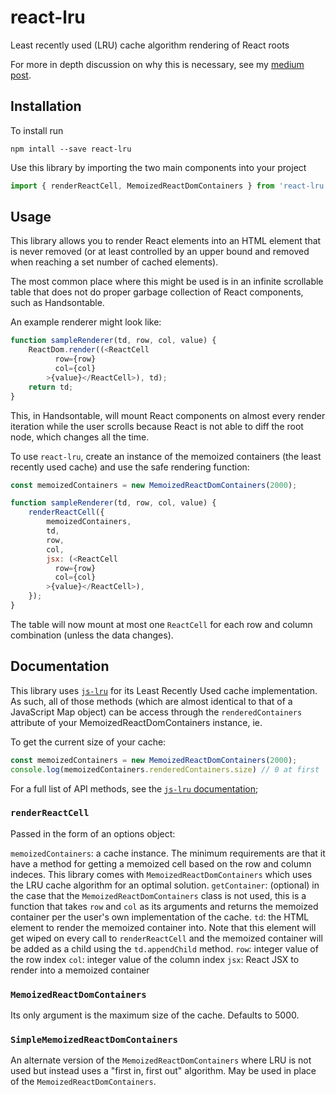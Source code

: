 # react-lru
Least recently used (LRU) cache algorithm rendering of React roots

For more in depth discussion on why this is necessary, see my [medium post](https://medium.com/@zekeschmois/rendering-react-elements-into-infinite-scrollable-tables-using-least-recently-used-lru-cache-23d6a8624d45).


## Installation

To install run

```shell
npm intall --save react-lru
```

Use this library by importing the two main components into your project

```javascript
import { renderReactCell, MemoizedReactDomContainers } from 'react-lru';
```

## Usage

This library allows you to render React elements into an HTML element that is never removed (or at least controlled by an upper bound and removed when reaching a set number of cached elements).

The most common place where this might be used is in an infinite scrollable table that does not do proper garbage collection of React components, such as Handsontable.

An example renderer might look like:

```javascript
function sampleRenderer(td, row, col, value) {
    ReactDom.render((<ReactCell
          row={row}
          col={col}
        >{value}</ReactCell>), td);
    return td;
}
```

This, in Handsontable, will mount React components on almost every render iteration while the user scrolls because React is not able to diff the root node, which changes all the time.

To use `react-lru`, create an instance of the memoized containers (the least recently used cache) and use the safe rendering function:

```javascript
const memoizedContainers = new MemoizedReactDomContainers(2000);

function sampleRenderer(td, row, col, value) {
    renderReactCell({
        memoizedContainers,
        td,
        row,
        col,
        jsx: (<ReactCell
          row={row}
          col={col}
        >{value}</ReactCell>),
    });
}
```

The table will now mount at most one `ReactCell` for each row and column combination (unless the data changes).

## Documentation

This library uses [`js-lru`](https://github.com/rsms/js-lru) for its Least Recently Used cache implementation. As such, all of those methods (which are almost identical to that of a JavaScript Map object) can be access through the `renderedContainers` attribute of your MemoizedReactDomContainers instance, ie.

To get the current size of your cache:

```javascript
const memoizedContainers = new MemoizedReactDomContainers(2000);
console.log(memoizedContainers.renderedContainers.size) // 0 at first
```

For a full list of API methods, see the [`js-lru` documentation](https://github.com/rsms/js-lru#api);

### `renderReactCell`

Passed in the form of an options object:

`memoizedContainers`: a cache instance. The minimum requirements are that it have a method for getting a memoized cell based on the row and column indeces. This library comes with `MemoizedReactDomContainers` which uses the LRU cache algorithm for an optimal solution.
`getContainer`: (optional) in the case that the `MemoizedReactDomContainers` class is not used, this is a function that takes `row` and `col` as its arguments and returns the memoized container per the user's own implementation of the cache.
`td`: the HTML element to render the memoized container into. Note that this element will get wiped on every call to `renderReactCell` and the memoized container will be added as a child using the `td.appendChild` method.
`row`: integer value of the row index
`col`: integer value of the column index
`jsx`: React JSX to render into a memoized container

### `MemoizedReactDomContainers`

Its only argument is the maximum size of the cache. Defaults to 5000.

### `SimpleMemoizedReactDomContainers`

An alternate version of the `MemoizedReactDomContainers` where LRU is not used but instead uses a "first in, first out" algorithm. May be used in place of the `MemoizedReactDomContainers`.
